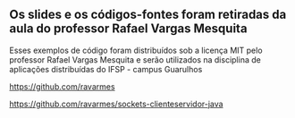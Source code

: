 ## Os slides e os códigos-fontes foram retiradas da aula do professor Rafael Vargas Mesquita

Esses exemplos de código foram distribuídos sob a licença MIT pelo professor Rafael Vargas Mesquita e serão utilizados na disciplina de aplicações distribuídas do IFSP - campus Guarulhos

https://github.com/ravarmes

https://github.com/ravarmes/sockets-clienteservidor-java
